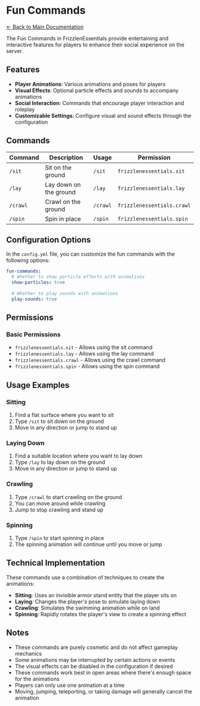 # Fun Commands

[← Back to Main Documentation](../README.md)

The Fun Commands in FrizzlenEssentials provide entertaining and interactive features for players to enhance their social experience on the server.

## Features

- **Player Animations**: Various animations and poses for players
- **Visual Effects**: Optional particle effects and sounds to accompany animations
- **Social Interaction**: Commands that encourage player interaction and roleplay
- **Customizable Settings**: Configure visual and sound effects through the configuration

## Commands

| Command | Description | Usage | Permission |
|---------|-------------|-------|------------|
| `/sit` | Sit on the ground | `/sit` | `frizzlenessentials.sit` |
| `/lay` | Lay down on the ground | `/lay` | `frizzlenessentials.lay` |
| `/crawl` | Crawl on the ground | `/crawl` | `frizzlenessentials.crawl` |
| `/spin` | Spin in place | `/spin` | `frizzlenessentials.spin` |

## Configuration Options

In the `config.yml` file, you can customize the fun commands with the following options:

```yaml
fun-commands:
  # Whether to show particle effects with animations
  show-particles: true
  
  # Whether to play sounds with animations
  play-sounds: true
```

## Permissions

### Basic Permissions
- `frizzlenessentials.sit` - Allows using the sit command
- `frizzlenessentials.lay` - Allows using the lay command
- `frizzlenessentials.crawl` - Allows using the crawl command
- `frizzlenessentials.spin` - Allows using the spin command

## Usage Examples

### Sitting

1. Find a flat surface where you want to sit
2. Type `/sit` to sit down on the ground
3. Move in any direction or jump to stand up

### Laying Down

1. Find a suitable location where you want to lay down
2. Type `/lay` to lay down on the ground
3. Move in any direction or jump to stand up

### Crawling

1. Type `/crawl` to start crawling on the ground
2. You can move around while crawling
3. Jump to stop crawling and stand up

### Spinning

1. Type `/spin` to start spinning in place
2. The spinning animation will continue until you move or jump

## Technical Implementation

These commands use a combination of techniques to create the animations:

- **Sitting**: Uses an invisible armor stand entity that the player sits on
- **Laying**: Changes the player's pose to simulate laying down
- **Crawling**: Simulates the swimming animation while on land
- **Spinning**: Rapidly rotates the player's view to create a spinning effect

## Notes

- These commands are purely cosmetic and do not affect gameplay mechanics
- Some animations may be interrupted by certain actions or events
- The visual effects can be disabled in the configuration if desired
- These commands work best in open areas where there's enough space for the animations
- Players can only use one animation at a time
- Moving, jumping, teleporting, or taking damage will generally cancel the animation 
